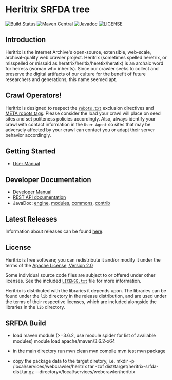# Heritrix SRFDA tree

[![Build Status](https://travis-ci.org/internetarchive/heritrix3.svg?branch=master)](https://travis-ci.org/internetarchive/heritrix3)
[![Maven Central](https://maven-badges.herokuapp.com/maven-central/org.archive/heritrix/badge.svg)](https://maven-badges.herokuapp.com/maven-central/org.archive/heritrix)
[![Javadoc](https://javadoc-badge.appspot.com/org.archive/heritrix.svg?label=javadoc)](https://www.javadoc.io/doc/org.archive.heritrix/heritrix-engine)
[![LICENSE](https://img.shields.io/badge/license-Apache-blue.svg?style=flat-square)](./LICENSE)

## Introduction

Heritrix is the Internet Archive's open-source, extensible, web-scale, archival-quality web crawler project. Heritrix (sometimes spelled heretrix, or misspelled or missaid as heratrix/heritix/heretix/heratix) is an archaic word for heiress (woman who inherits). Since our crawler seeks to collect and preserve the digital artifacts of our culture for the benefit of future researchers and generations, this name seemed apt.

## Crawl Operators!

Heritrix is designed to respect the [`robots.txt`](http://www.robotstxt.org/wc/robots.html) exclusion directives and [META robots tags](http://www.robotstxt.org/wc/exclusion.html#meta). Please consider the
load your crawl will place on seed sites and set politeness policies accordingly. Also, always identify your crawl with contact information in the `User-Agent` so sites that may be adversely affected by your crawl can contact you or adapt their server behavior accordingly.

## Getting Started

- [User Manual](https://github.com/internetarchive/heritrix3/wiki)

## Developer Documentation

- [Developer Manual](http://crawler.archive.org/articles/developer_manual/index.html)
- [REST API documentation](https://heritrix.readthedocs.io/en/latest/api.html)
- JavaDoc: [engine](https://www.javadoc.io/doc/org.archive.heritrix/heritrix-engine), [modules](https://www.javadoc.io/doc/org.archive.heritrix/heritrix-modules), [commons](https://www.javadoc.io/doc/org.archive.heritrix/heritrix-commons), [contrib](https://www.javadoc.io/doc/org.archive.heritrix/heritrix-contrib)

## Latest Releases

Information about releases can be found [here](https://github.com/internetarchive/heritrix3/wiki#latest-releases).

## License

Heritrix is free software; you can redistribute it and/or modify it under the terms of the [Apache License, Version 2.0](http://www.apache.org/licenses/LICENSE-2.0)

Some individual source code files are subject to or offered under other licenses. See the included [`LICENSE.txt`](./LICENSE) file for more information.

Heritrix is distributed with the libraries it depends upon. The libraries can be found under the `lib` directory in the release distribution, and are used under the terms of their respective licenses, which are included alongside the libraries in the `lib` directory.

## SRFDA Build

- load maven module (>=3.6.2, use module spider for list of available modules)
  module load apache/maven/3.6.2-x64

- in the main directory run
  mvn clean
  mvn compile
  mvn test
  mvn package

- copy the package data to the target diretory, i.e.
  mkdir -p /local/services/webcrawler/heritrix
  tar -zxf dist/target/heritrix-srfda-dist.tar.gz --directory=/local/services/webcrawler/heritrix
  
   